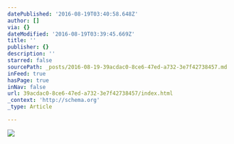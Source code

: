 ```yaml
---
datePublished: '2016-08-19T03:40:58.648Z'
author: []
via: {}
dateModified: '2016-08-19T03:39:45.669Z'
title: ''
publisher: {}
description: ''
starred: false
sourcePath: _posts/2016-08-19-39acdac0-8ce6-47ed-a732-3e7f42738457.md
inFeed: true
hasPage: true
inNav: false
url: 39acdac0-8ce6-47ed-a732-3e7f42738457/index.html
_context: 'http://schema.org'
_type: Article

---
```

![](https://imgflo.herokuapp.com/graph/vahj1ThiexotieMo/14a7dacc64b26191992e242abfb861aa/croprotate.jpg?cropheight=3264&cropwidth=2448&degrees=-90&input=https%3A%2F%2Fthe-grid-user-content.s3-us-west-2.amazonaws.com%2Fcc41a8ae-2fed-4c62-be98-6e195e7a45e9.jpg&x=0&y=0)